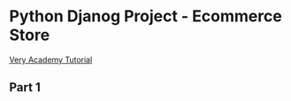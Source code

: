 # Python Djanog Project - Ecommerce Store
[Very Academy Tutorial](https://www.youtube.com/watch?v=UqSJCVePEWU&ab_channel=VeryAcademy)

## Part 1